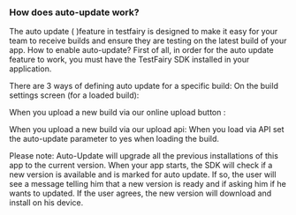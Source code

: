 ### How does auto-update work?
The auto update (   )feature in testfairy is designed to make it easy for your team to receive builds and ensure they are testing on the latest build of your app.
How to enable auto-update?
First of all, in order for the auto update feature to work, you must have the TestFairy SDK installed in your application.

There are 3 ways of defining auto update for a specific build:
On the build settings screen (for a loaded build):


When you upload a new build via our online upload button :


When you upload a new build via our upload api:
When you load via API set the auto-update parameter to yes when loading the build.

Please note: Auto-Update will upgrade all the previous installations of this app to the current version. When your app starts, the SDK will check if a new version is available and is marked for auto update.
If so, the user will see a message telling him that a new version is ready and if asking him if he wants to updated.
If the user agrees, the new version will download and install on his device. 
